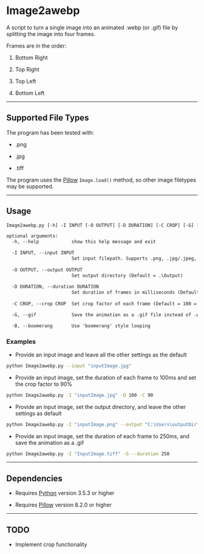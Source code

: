 # Image2awebp

A script to turn a single image into an animated .webp (or .gif) file by splitting the image into four frames.

Frames are in the order:

1. Bottom Right

2. Top Right

3. Top Left

4. Bottom Left

---

## Supported File Types

The program has been tested with:

- .png

- .jpg

- .tiff

The program uses the [Pillow](https://pillow.readthedocs.io/en/stable/installation.html) `Image.load()` method, so other image filetypes may be supported.

---

## Usage

```txt
Image2awebp.py [-h] -I INPUT [-O OUTPUT] [-D DURATION] [-C CROP] [-G] [-B]

optional arguments:
  -h, --help            show this help message and exit

  -I INPUT, --input INPUT
                        Set input filepath. Supports .png, .jpg/.jpeg, and .tiff
  
  -O OUTPUT, --output OUTPUT
                        Set output directory (Default = .\Output)
  
  -D DURATION, --duration DURATION
                        Set duration of frames in milliseconds (Default = 200ms)
  
  -C CROP, --crop CROP  Set crop factor of each frame (Default = 100 = no crop)

  -G, --gif             Save the animation as a .gif file instead of .webp

  -B, --boomerang       Use 'boomerang' style looping
```

### Examples

- Provide an input image and leave all the other settings as the default

```sh
python Image2awebp.py --input "inputImage.jpg"
```

- Provide an input image, set the duration of each frame to 100ms and set the crop factor to 90%

```sh
python Image2awebp.py -I "inputImage.jpg" -D 100 -C 90
```

- Provide an input image, set the output directory, and leave the other settings as default

```sh
python Image2awebp.py -I "inputImage.png" --output "C:\Users\outputDir"
```

- Provide an input image, set the duration of each frame to 250ms, and save the animation as a .gif

```sh
python Image2awebp.py -I "InputImage.tiff" -G --duration 250
```

---

## Dependencies

- Requires [Python](https://www.python.org/) version 3.5.3 or higher

- Requires [Pillow](https://pillow.readthedocs.io/en/stable/installation.html) version 8.2.0 or higher

---

## TODO

- Implement crop functionality
